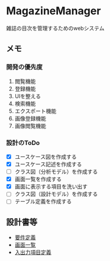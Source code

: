 # MagazineManager
雑誌の目次を管理するためのwebシステム

## メモ

### 開発の優先度
1. 閲覧機能
1. 登録機能
1. UIを整える
1. 検索機能
1. エクスポート機能
1. 画像登録機能
1. 画像閲覧機能

### 設計のToDo
- [x] ユースケース図を作成する
- [x] ユースケース記述を作成する
- [ ] クラス図（分析モデル）を作成する
- [x] 画面一覧を作成する
- [x] 画面に表示する項目を洗い出す
- [ ] クラス図（設計モデル）を作成する
- [ ] テーブル定義を作成する

## 設計書等
- [要件定義](doc/requirement-definition.md)
- [画面一覧](doc/page-list.md)
- [入出力項目定義](doc/io-definition.md)
